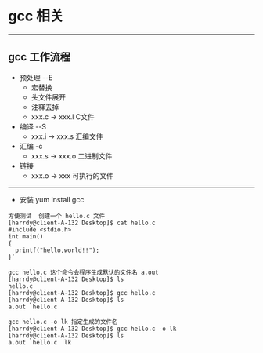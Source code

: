 # gcc 相关

***
## gcc 工作流程
* 预处理    --E
   * 宏替换
   * 头文件展开
   * 注释去掉
   * xxx.c -> xxx.l  C文件
* 编译      --S
   * xxx.i -> xxx.s  汇编文件
* 汇编      -c
   * xxx.s -> xxx.o  二进制文件
* 链接
   * xxx.o -> xxx  可执行的文件

***
* 安装 yum install gcc
```
方便测试  创建一个 hello.c 文件
[harrdy@client-A-132 Desktop]$ cat hello.c
#include <stdio.h>
int main()
{
  printf("hello,world!!");
}`

gcc hello.c 这个命令会程序生成默认的文件名 a.out
[harrdy@client-A-132 Desktop]$ ls
hello.c
[harrdy@client-A-132 Desktop]$ gcc hello.c
[harrdy@client-A-132 Desktop]$ ls
a.out  hello.c

gcc hello.c -o lk 指定生成的文件名
[harrdy@client-A-132 Desktop]$ gcc hello.c -o lk
[harrdy@client-A-132 Desktop]$ ls
a.out  hello.c  lk
```
